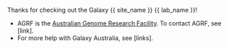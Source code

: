 Thanks for checking out the Galaxy {{ site_name }} {{ lab_name }}! 
* AGRF is the [Australian Genome Research Facility](https://www.agrf.org.au/). To contact AGRF, see [link]. 
* For more help with Galaxy Australia, see [links].
